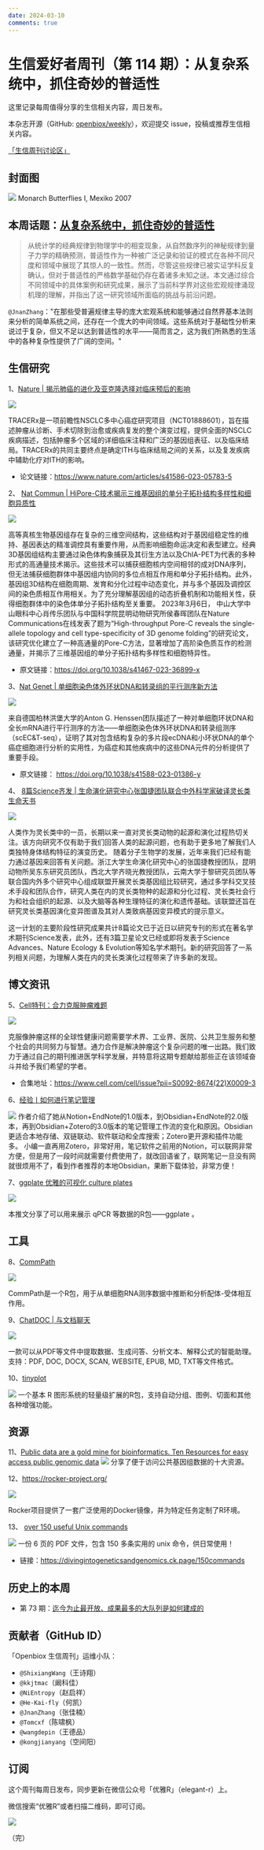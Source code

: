 ```yaml
---
date: 2024-03-10
comments: true
---
```


# 生信爱好者周刊（第 114 期）：从复杂系统中，抓住奇妙的普适性

这里记录每周值得分享的生信相关内容，周日发布。

本杂志开源（GitHub: [openbiox/weekly](https://github.com/openbiox/weekly)），欢迎提交 issue，投稿或推荐生信相关内容。

[「生信周刊讨论区」](https://github.com/openbiox/weekly/discussions)

## 封面图

![](https://files.mdnice.com/user/38661/1334320f-d183-4827-abbd-d88b531feed7.png)
Monarch Butterflies I, Mexiko 2007


## 本周话题：[从复杂系统中，抓住奇妙的普适性](https://mp.weixin.qq.com/s/X72WIF0qzPMMRKDoKJiDZw)
>从统计学的经典规律到物理学中的相变现象，从自然数序列的神秘规律到量子力学的精确预测，普适性作为一种被广泛记录和验证的模式在各种不同尺度和领域中展现了其惊人的一致性。然而，尽管这些规律已被实证学科反复确认，但对于普适性的严格数学基础仍存在着诸多未知之谜。本文通过综合不同领域中的具体案例和研究成果，展示了当前科学界对这些宏观规律涌现机理的理解，并指出了这一研究领域所面临的挑战与前沿问题。


`@JnanZhang`："在那些受普遍规律主导的庞大宏观系统和能够通过自然界基本法则来分析的简单系统之间，还存在一个庞大的中间领域。这些系统对于基础性分析来说过于复杂，但又不足以达到普适性的水平——简而言之，这为我们所熟悉的生活中的各种复杂性提供了广阔的空间。"

## 生信研究

1、[Nature | 揭示肺癌的进化及亚克隆选择对临床预后的影响](https://mp.weixin.qq.com/s/n40Uq0NW66b6uDVPK4690w)

![](https://files.mdnice.com/user/38661/1d028fe1-8a40-4e81-9e02-308b8da3be53.png)

TRACERx是一项前瞻性NSCLC多中心癌症研究项目（NCT01888601），旨在描述肿瘤从诊断、手术切除到治愈或疾病复发的整个演变过程，提供全面的NSCLC疾病描述，包括肿瘤多个区域的详细临床注释和广泛的基因组表征、以及临床结局。TRACERx的共同主要终点是确定ITH与临床结局之间的关系，以及复发疾病中辅助化疗对ITH的影响。

- 论文链接：https://www.nature.com/articles/s41586-023-05783-5

2、 [Nat Commun | HiPore-C技术揭示三维基因组的单分子拓扑结构多样性和细胞异质性](https://mp.weixin.qq.com/s/3d89TC4NjfyCMOvsxZuY4A)

![](https://files.mdnice.com/user/38661/17d0d697-9da4-4e2e-8354-b0fb639c2e2e.png)

高等真核生物基因组存在复杂的三维空间结构，这些结构对于基因组稳定性的维持、基因表达的精准调控具有重要作用，从而影响细胞命运决定和表型建立。经典3D基因组结构主要通过染色体构象捕获及其衍生方法以及ChIA-PET为代表的多种形式的高通量技术揭示。这些技术可以捕获细胞核内空间相邻的成对DNA序列，但无法捕获细胞群体中基因组内协同的多位点相互作用和单分子拓扑结构。此外，基因组3D结构在细胞周期、发育和分化过程中动态变化，并与多个基因及调控区间的染色质相互作用相关。为了充分理解基因组的动态折叠机制和功能相关性，获得细胞群体中的染色体单分子拓扑结构至关重要。
2023年3月6日， 中山大学中山眼科中心肖传乐团队与中国科学院昆明动物研究所侯春晖团队在Nature Communications在线发表了题为“High-throughput Pore-C reveals the single-allele topology and cell type-specificity of 3D genome folding”的研究论文， 该研究优化建立了一种高通量的Pore-C方法，显著增加了高阶染色质互作的检测通量，并揭示了三维基因组的单分子拓扑结构多样性和细胞特异性。

- 原文链接：https://doi.org/10.1038/s41467-023-36899-x

3、[Nat Genet | 单细胞染色体外环状DNA和转录组的平行测序新方法](https://mp.weixin.qq.com/s/8zPKlfvHBWoRLoC2x-E6Ig)

![](https://files.mdnice.com/user/38661/22df758d-f221-465b-81bb-6058d06d9acc.png)


来自德国柏林洪堡大学的Anton G. Henssen团队描述了一种对单细胞环状DNA和全长mRNA进行平行测序的方法——单细胞染色体外环状DNA和转录组测序（scEC&T-seq），证明了其对包含结构复杂的多片段ecDNA和小环状DNA的单个癌症细胞进行分析的实用性，为癌症和其他疾病中的这些DNA元件的分析提供了重要手段。

- 原文链接：
https://doi.org/10.1038/s41588-023-01386-y

4、 [8篇Science齐发 | 生命演化研究中心张国捷团队联合中外科学家破译灵长类生命天书](https://mp.weixin.qq.com/s/HhvIrNnJkiMue7u51cZTIg)


![](https://files.mdnice.com/user/38661/eacce992-d14a-4cdc-af55-fd59480a8674.png)

人类作为灵长类中的一员，长期以来一直对灵长类动物的起源和演化过程热切关注。该方向研究不仅有助于我们回答人类的起源问题，也有助于更多地了解我们人类独特身体结构特征的演变历史。
随着分子生物学的发展，近年来我们已经有能力通过基因来回答有关问题。浙江大学生命演化研究中心的张国捷教授团队，昆明动物所吴东东研究员团队，西北大学齐晓光教授团队，云南大学于黎研究员团队等联合国内外多个研究中心组成联盟开展灵长类基因组比较研究，通过多学科交叉技术手段和团队合作，研究人类在内的灵长类物种的起源和分化过程、灵长类社会行为和社会组织的起源、以及大脑等各种生理特征的演化和遗传基础。该联盟还旨在研究灵长类基因演化变异图谱及其对人类致病基因变异模式的提示意义。

这一计划的主要阶段性研究成果共计8篇论文已于近日以研究专刊的形式在著名学术期刊Science发表，此外，还有3篇卫星论文已经或即将发表于Science Advances、Nature Ecology & Evolution等知名学术期刊。新的研究回答了一系列相关问题，为理解人类在内的灵长类演化过程带来了许多新的发现。


## 博文资讯

5、[Cell特刊：合力克服肿瘤难题](https://mp.weixin.qq.com/s/NfFZEx8__KUWm4y4mM_fxw)


![](https://files.mdnice.com/user/38661/38ff7312-fd36-430b-ba2a-294044151e67.png)


克服像肿瘤这样的全球性健康问题需要学术界、工业界、医院、公共卫生服务和整个社会的共同努力与智慧。通力合作是解决肿瘤这个复杂问题的唯一出路。我们致力于通过自己的期刊推进医学科学发展，并特意将这期专题献给那些正在该领域奋斗并给予我们希望的学者。

- 合集地址：https://www.cell.com/cell/issue?pii=S0092-8674(22)X0009-3


6、[经验丨如何进行笔记管理](https://mp.weixin.qq.com/s/XliWo1WuGigWqmylEIckRA)

![](https://files.mdnice.com/user/38661/a57c94d5-c8ff-4d37-b7f0-2477bd86e295.png)
作者介绍了她从Notion+EndNote的1.0版本，到Obsidian+EndNote的2.0版本，再到Obsidian+Zotero的3.0版本的笔记管理工作流的变化和原因。Obsidian更适合本地存储、双链联动、软件联动和全库搜索；Zotero更开源和插件功能多。
小编一直再用Zotero，非常好用，笔记软件之前用的Notion，可以联网非常方便，但是用了一段时间就需要付费使用了，就改回语雀了，联网笔记一旦没有网就很烦用不了，看到作者推荐的本地Obsidian，果断下载体验，非常方便！

7、[ggplate 优雅的可视化 culture plates](https://mp.weixin.qq.com/s/uGggK5G0ZjGFIVdcvt2aKA)

![](https://files.mdnice.com/user/38661/0e4884f0-0cf5-47e1-a4cc-a4edfbd31a49.png)

本推文分享了可以用来展示 qPCR 等数据的R包——ggplate 。


## 工具

8、[CommPath](https://github.com/yingyonghui/CommPath)


![](https://files.mdnice.com/user/38661/67789af3-2a9b-40f7-9663-c045121b80ce.png)


CommPath是一个R包，用于从单细胞RNA测序数据中推断和分析配体-受体相互作用。



9、[ChatDOC | 与文档聊天](https://chatdoc.com/)

![](https://files.mdnice.com/user/38661/06d2ac9c-7d0e-4240-87a8-93976c77adee.png)

一款可以从PDF等文件中提取数据、生成问答、分析文本、解释公式的智能助理。 支持：PDF, DOC, DOCX, SCAN, WEBSITE, EPUB, MD, TXT等文件格式。

10、[tinyplot](https://github.com/grantmcdermott/tinyplot)

![](https://files.mdnice.com/user/38661/075ab2ca-9781-4bcf-9018-b9a7a1c21517.png)
一个基本 R 图形系统的轻量级扩展的R包，支持自动分组、图例、切面和其他各种增强功能。

## 资源
11、[Public data are a gold mine for bioinformatics. Ten Resources for easy access public genomic data](https://twitter.com/tangming2005/status/1666437518907133954 "Public data are a gold mine for bioinformatics. Ten Resources for easy access public genomic data") 
![](https://files.mdnice.com/user/38661/eaf980ba-962c-4326-8a85-71137bd47a87.png)
分享了便于访问公共基因组数据的十大资源。

12、[https://rocker-project.org/ ](https://rocker-project.org/)


![](https://files.mdnice.com/user/38661/fc2eafb3-17d8-4d21-98e8-bbdd06d72f9d.png)

Rocker项目提供了一套广泛使用的Docker镜像，并为特定任务定制了R环境。

13、 [over 150 useful Unix commands](https://twitter.com/tangming2005/status/1673685110602846208 "over 150 useful Unix commands")

![](https://files.mdnice.com/user/38661/663a7293-eebc-4dd3-a73b-0518a80133e0.png)
一份 6 页的 PDF 文件，包含 150 多条实用的 unix 命令，供日常使用！

- 链接：https://divingintogeneticsandgenomics.ck.page/150commands

## 历史上的本周
- 第 73 期：[迄今为止最开放、成果最多的大队列是如何建成的](https://mp.weixin.qq.com/s/ZXQzLXhTAk2pKJkaVYcFPg)


## 贡献者（GitHub ID）

「Openbiox 生信周刊」运维小队：

- `@ShixiangWang`（王诗翔）
- `@kkjtmac`（阚科佳）
- `@NiEntropy`（赵启祥）
- `@He-Kai-fly`（何凯）
- `@JnanZhang`（张佳楠）
- `@Tomcxf`（陈啸枫）
- `@wangdepin`（王德品）
- `@kongjianyang`（空间阳）

## 订阅

这个周刊每周日发布，同步更新在微信公众号「优雅R」（elegant-r）上。

微信搜索“优雅R”或者扫描二维码，即可订阅。

![](https://cdn.nlark.com/yuque/0/2022/png/471931/1648306398708-897e7ad4-6008-40f8-9200-ddee834b09a7.png)

（完）


